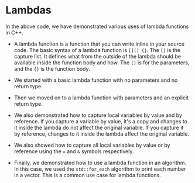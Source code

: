 # Lambdas
In the above code, we have demonstrated various uses of lambda functions in C++. 

- A lambda function is a function that you can write inline in your source code. The basic syntax of a lambda function is `[]() {}`. The `[]` is the capture list. It defines what from the outside of the lambda should be available inside the function body and how. The `()` is for the parameters, and the `{}` is the function body.

- We started with a basic lambda function with no parameters and no return type. 

- Then we moved on to a lambda function with parameters and an explicit return type. 

- We also demonstrated how to capture local variables by value and by reference. If you capture a variable by value, it's a copy and changes to it inside the lambda do not affect the original variable. If you capture it by reference, changes to it inside the lambda affect the original variable.

- We also showed how to capture all local variables by value or by reference using the `=` and `&` symbols respectively.

- Finally, we demonstrated how to use a lambda function in an algorithm. In this case, we used the `std::for_each` algorithm to print each number in a vector. This is a common use case for lambda functions.